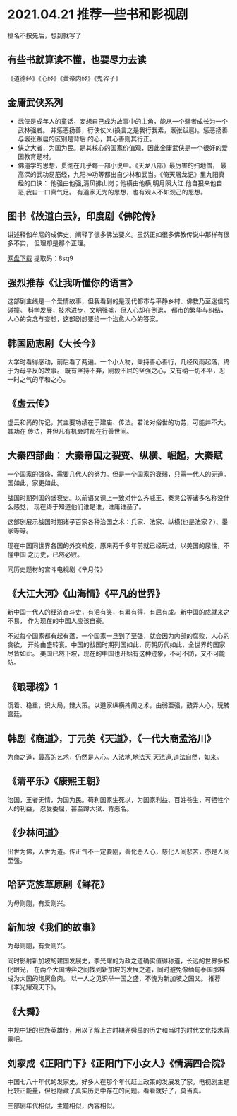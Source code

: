 # 2021.04.21 推荐一些书和影视剧
排名不按先后，想到就写了

## 有些书就算读不懂，也要尽力去读
《道德经》《心经》《黄帝内经》《鬼谷子》

## 金庸武侠系列
- 武侠是成年人的童话，妄想自己成为故事中的主角，能从一个弱者成长为一个武林强者。
并惩恶扬善，行侠仗义(换言之是我行我素，嚣张跋扈)。惩恶扬善与嚣张跋扈的区别是背后
的心，其心善则其行正。
- 侠之大者，为国为民。是其核心的国家价值观，因此金庸武侠是一个很好的爱国教育题材。
- 佛道学的思想，贯彻在几乎每一部小说中。《天龙八部》最厉害的扫地僧，
最高深的武功易筋经，九阳神功等都出自少林和武当。《倚天屠龙记》里九阳真经的口诀：
他强由他强,清风拂山岗；他横由他横,明月照大江.他自狠来他自恶,我自一口真气足。
有道家无为的思想，也有观人不如观己的思想。

## 图书《故道白云》，印度剧《佛陀传》
讲述释伽牟尼的成佛史，阐释了很多佛法要义。虽然正如很多佛教传说中那样有很多不实，
但理却是那个正理。

[网盘下载](https://pan.baidu.com/s/1SR5TF502kfCsEtvjVkM-Sg) 
提取码：8sq9 

## 强烈推荐《让我听懂你的语言》
这部剧主线是一个爱情故事，但我看到的是现代都市与平静乡村、佛教乃至迷信的碰撞。
科学发展，技术进步，文明强盛，但人心却在倒退，
都市的繁华与纠结，人心的贪念与妄想，这部剧想要给一个治愈人心的答案。

## 韩国励志剧《大长今》
大学时看得感动，前后看了两遍。一个小人物，秉持善心善行，几经风雨起落，终于为母平反的故事。
既有坚持不弃，刚毅不屈的坚强之心，又有纳一切不平，忍一时之气的平和之心。

## 《虚云传》
虚云和尚的传记，其主要功绩在于建庙、传法。若论对俗世的功劳，可能并不大。其功在
传法，并但凡有机会时都在行善世间。

## 大秦四部曲： 大秦帝国之裂变、纵横、崛起，大秦赋
一个国家的强盛，需要几代人的努力。但是一个国家的衰弱，只需一代人的无道。
国如此，家更如此。

战国时期列国的盛衰史。以前语文课上一致对什么齐威王、秦灵公等诸多名称没什么感觉，
现在终于知道他们谁是谁，谁庸谁圣了。

这部剧展示战国时期诸子百家各种治国之术：兵家、法家、纵横(也是法家？)、墨家等等。

现在中国同世界各国的外交斡旋，原来两千多年前就已经玩过，以美国的尿性，不懂中国
之历史，已然必败。

同历史题材的宫斗电视剧《芈月传》

## 《大江大河》《山海情》《平凡的世界》
新中国一代人的经济奋斗史，有泪有笑，有累有得，有屈有成。新中国的成就来之不易，
作为现在的中国人应该自豪。

不过每个国家都有起有落，一个国家一旦到了至强，就会因为内部的腐败，人心的贪欲，
开始由盛转衰。中国的战国时期列国如此，历朝历代如此，全世界的国家尽皆如此。
美国已然下坡，现在的中国也开始有这种迹象，不可不防，又不可能防。

## 《琅琊榜》1
沉着、稳重，识大局，辩大策。以道家纵横捭阖之术，由弱至强，鼓弄人心，玩转宫廷。

## 韩剧《商道》，丁元英《天道》，《一代大商孟洛川》
为商之道，最高的艺术，仍然是人心。人法地,地法天,天法道,道法自然，如来。

## 《清平乐》《康熙王朝》
治国，王者无情，为国为民。苟利国家生死以，为国家利益、百姓苍生，可牺牲个人的利益，
忍受委屈，甚至蹲大狱、背恶名。

## 《少林问道》
出世为佛，入世为道。传正气不一定要刚，善化恶人心，慈化人间悲苦，亦是人间至强。

## 哈萨克族草原剧《鲜花》
为母则刚，有爱则兴。

## 新加坡《我们的故事》
为母则刚，有爱则兴。

同时影射新加坡的建国发展史，李光耀的为政之道确实值得称道，长远的世界多极化眼光，
在两个大国博弈之间找到新加坡的发展之道，同时避免像缅甸泰国那样成为大国的炮灰鱼肉。
以一人之见识举一国之盛，不愧为新加坡之国父。
推荐《李光耀观天下》。

## 《大舜》
中规中矩的民族英雄传，用以了解上古时期尧舜禹的历史和当时的时代文化技术背景吧。

## 刘家成《正阳门下》《正阳门下小女人》《情满四合院》
中国七八十年代的发家史。好多人在那个年代赶上政策的发展发了家。电视剧主题
比较正能量，但也隐藏了真实历史中存在的问题。看看就好了，莫当真。

三部剧年代相似，主题相似，内容相似。

